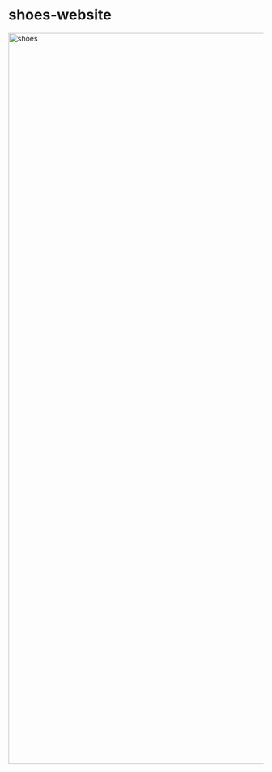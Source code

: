 # shoes-website

<img width="1442" alt="shoes" src="https://user-images.githubusercontent.com/89441781/141657820-181c5e1e-1561-4c2f-8862-58d146688eb1.png">
